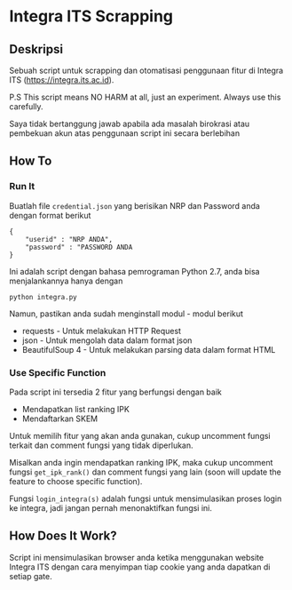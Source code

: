 # Integra ITS Scrapping

## Deskripsi
Sebuah script untuk scrapping dan otomatisasi penggunaan fitur
di Integra ITS (https://integra.its.ac.id). 

P.S
This script means NO HARM at all, just an experiment. Always use this carefully.

Saya tidak bertanggung jawab apabila ada masalah birokrasi atau pembekuan akun atas penggunaan
script ini secara berlebihan

## How To

### Run It
Buatlah file `credential.json` yang berisikan NRP dan Password anda dengan format berikut

```
{
    "userid" : "NRP ANDA",
    "password" : "PASSWORD ANDA
}
```

Ini adalah script dengan bahasa pemrograman Python 2.7, anda bisa menjalankannya hanya dengan

```
python integra.py
```

Namun, pastikan anda sudah menginstall modul - modul berikut
* requests - Untuk melakukan HTTP Request
* json - Untuk mengolah data dalam format json
* BeautifulSoup 4 - Untuk melakukan parsing data dalam format HTML

### Use Specific Function
Pada script ini tersedia 2 fitur yang berfungsi dengan baik

* Mendapatkan list ranking IPK
* Mendaftarkan SKEM

Untuk memilih fitur yang akan anda gunakan, cukup uncomment fungsi terkait
dan comment fungsi yang tidak diperlukan.

Misalkan anda ingin mendapatkan ranking IPK, maka cukup uncomment fungsi `get_ipk_rank()`
dan comment fungsi yang lain (soon will update the feature to choose specific function).

Fungsi `login_integra(s)` adalah fungsi untuk mensimulasikan proses login ke integra,
jadi jangan pernah menonaktifkan fungsi ini.

## How Does It Work?

Script ini mensimulasikan browser anda ketika menggunakan website Integra ITS dengan cara menyimpan
tiap cookie yang anda dapatkan di setiap gate.
